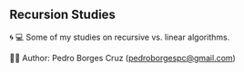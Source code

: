 ## Recursion Studies
🌀 💻 Some of my studies on recursive vs. linear algorithms.

👨‍💻 Author: Pedro Borges Cruz (pedroborgespc@gmail.com)
